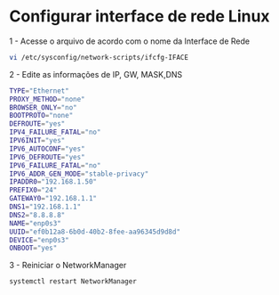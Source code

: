 # Configurar interface de rede Linux

1 - Acesse o arquivo de acordo com o nome da Interface de Rede 
```sh
vi /etc/sysconfig/network-scripts/ifcfg-IFACE
```

2 - Edite as informações de IP, GW, MASK,DNS
```sh
TYPE="Ethernet"
PROXY_METHOD="none"
BROWSER_ONLY="no"
BOOTPROTO="none"
DEFROUTE="yes"
IPV4_FAILURE_FATAL="no"
IPV6INIT="yes"
IPV6_AUTOCONF="yes"
IPV6_DEFROUTE="yes"
IPV6_FAILURE_FATAL="no"
IPV6_ADDR_GEN_MODE="stable-privacy"
IPADDR0="192.168.1.50"
PREFIX0="24"
GATEWAY0="192.168.1.1"
DNS1="192.168.1.1"
DNS2="8.8.8.8"
NAME="enp0s3"
UUID="ef0b12a8-6b0d-40b2-8fee-aa96345d9d8d"
DEVICE="enp0s3"
ONBOOT="yes"
```

3 - Reiniciar o NetworkManager
```sh
systemctl restart NetworkManager
```

